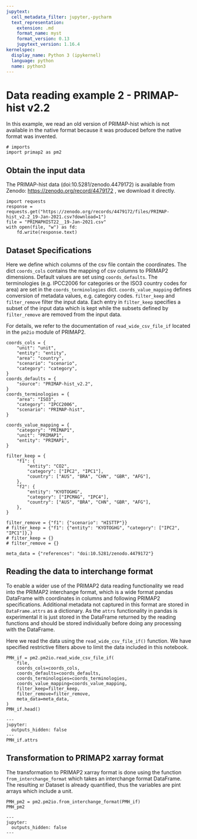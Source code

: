 ```yaml
---
jupytext:
  cell_metadata_filter: jupyter,-pycharm
  text_representation:
    extension: .md
    format_name: myst
    format_version: 0.13
    jupytext_version: 1.16.4
kernelspec:
  display_name: Python 3 (ipykernel)
  language: python
  name: python3
---
```


# Data reading example 2 - PRIMAP-hist v2.2 #

In this example, we read an old version of PRIMAP-hist which is not available in the
native format because it was produced before the native format was invented.

```{code-cell}
# imports
import primap2 as pm2
```

## Obtain the input data

The PRIMAP-hist data (doi:10.5281/zenodo.4479172) is available from Zenodo: https://zenodo.org/record/4479172 ,
we download it directly.

```{code-cell}
import requests
response = requests.get("https://zenodo.org/records/4479172/files/PRIMAP-hist_v2.2_19-Jan-2021.csv?download=1")
file = "PRIMAPHIST22__19-Jan-2021.csv"
with open(file, "w") as fd:
    fd.write(response.text)
```

## Dataset Specifications ##
Here we define which columns of the csv file contain the coordinates.
The dict `coords_cols` contains the mapping of csv columns to PRIMAP2 dimensions.
Default values are set using `coords_defaults`.
The terminologies (e.g. IPCC2006 for categories or the ISO3 country codes for area) are set in the `coords_terminologies` dict.
`coords_value_mapping` defines conversion of metadata values, e.g. category codes.
`filter_keep` and `filter_remove` filter the input data.
Each entry in `filter_keep` specifies a subset of the input data which is kept while the subsets defined by `filter_remove` are removed from the input data.

For details, we refer to the documentation of `read_wide_csv_file_if` located in the `pm2io` module of PRIMAP2.

```{code-cell}
coords_cols = {
    "unit": "unit",
    "entity": "entity",
    "area": "country",
    "scenario": "scenario",
    "category": "category",
}
coords_defaults = {
    "source": "PRIMAP-hist_v2.2",
}
coords_terminologies = {
    "area": "ISO3",
    "category": "IPCC2006",
    "scenario": "PRIMAP-hist",
}

coords_value_mapping = {
    "category": "PRIMAP1",
    "unit": "PRIMAP1",
    "entity": "PRIMAP1",
}

filter_keep = {
    "f1": {
        "entity": "CO2",
        "category": ["IPC2", "IPC1"],
        "country": ["AUS", "BRA", "CHN", "GBR", "AFG"],
    },
    "f2": {
        "entity": "KYOTOGHG",
        "category": ["IPCMAG", "IPC4"],
        "country": ["AUS", "BRA", "CHN", "GBR", "AFG"],
    },
}

filter_remove = {"f1": {"scenario": "HISTTP"}}
# filter_keep = {"f1": {"entity": "KYOTOGHG", "category": ["IPC2", "IPC1"]},}
# filter_keep = {}
# filter_remove = {}

meta_data = {"references": "doi:10.5281/zenodo.4479172"}
```

## Reading the data to interchange format ##
To enable a wider use of the PRIMAP2 data reading functionality we read into the PRIMAP2 interchange format, which is a wide format pandas DataFrame with coordinates in columns and following PRIMAP2 specifications.
Additional metadata not captured in this format are stored in `DataFrame.attrs` as a dictionary.
As the `attrs` functionality in pandas is experimental it is just stored in the DataFrame returned by the reading functions and should be stored individually before doing any processing with the DataFrame.

Here we read the data using the `read_wide_csv_file_if()` function. We have specified restrictive filters above to limit the data included in this notebook.

```{code-cell}
PMH_if = pm2.pm2io.read_wide_csv_file_if(
    file,
    coords_cols=coords_cols,
    coords_defaults=coords_defaults,
    coords_terminologies=coords_terminologies,
    coords_value_mapping=coords_value_mapping,
    filter_keep=filter_keep,
    filter_remove=filter_remove,
    meta_data=meta_data,
)
PMH_if.head()
```

```{code-cell}
---
jupyter:
  outputs_hidden: false
---
PMH_if.attrs
```

## Transformation to PRIMAP2 xarray format ##
The transformation to PRIMAP2 xarray format is done using the function `from_interchange_format` which takes an interchange format DataFrame.
The resulting xr Dataset is already quantified, thus the variables are pint arrays which include a unit.

```{code-cell}
PMH_pm2 = pm2.pm2io.from_interchange_format(PMH_if)
PMH_pm2
```

```{code-cell}
---
jupyter:
  outputs_hidden: false
---

```
